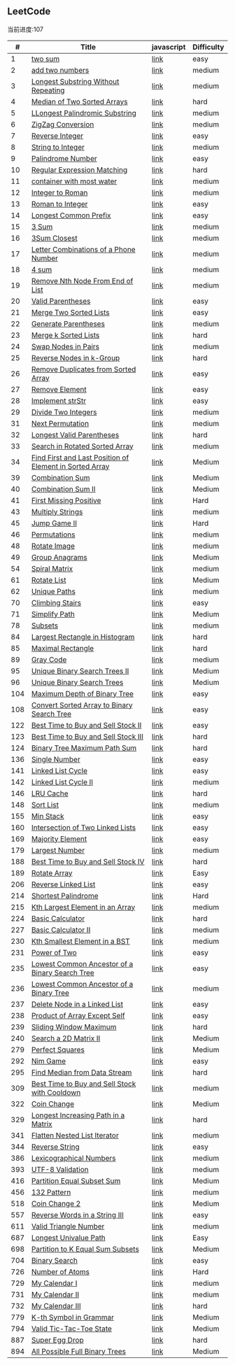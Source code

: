 ## LeetCode

当前进度:107

| #   | Title                                                                                                                             | javascript                | Difficulty |
| --- | --------------------------------------------------------------------------------------------------------------------------------- | ------------------------- | ---------- |
|1|[two sum](https://leetcode.com/problems/two-sum/)|[link](/src/1/index.js)|easy|
|2|[add two numbers](https://leetcode.com/problems/add-two-numbers/)|[link](/src/2/index.js)|medium|
|3|[Longest Substring Without Repeating](https://leetcode.com/problems/longest-substring-without-repeating-characters/)|[link](/src/3/index.js)|medium|
|4|[Median of Two Sorted Arrays](https://leetcode.com/problems/median-of-two-sorted-arrays/)|[link](/src/4/index.js)|hard|
|5|[LLongest Palindromic Substring](https://leetcode.com/problems/longest-palindromic-substring/)|[link](/src/5/index.js)|medium|
|6|[ZigZag Conversion](https://leetcode.com/problems/zigzag-conversion/)|[link](/src/6/index.js)|medium|
|7|[Reverse Integer](https://leetcode.com/problems/reverse-integer/)|[link](/src/7/index.js)|easy|
|8|[String to Integer ](https://leetcode.com/problems/string-to-integer-atoi/)|[link](/src/8/index.js)|medium|
|9|[Palindrome Number](https://leetcode.com/problems/palindrome-number/)|[link](/src/9/index.js)|easy|
|10|[Regular Expression Matching](https://leetcode.com/problems/regular-expression-matching/)|[link](/src/10/index.md)|hard|
|11|[container with most water](https://leetcode.com/problems/container-with-most-water/submissions/)|[link](/src/11/index.js)|medium|
|12|[ Integer to Roman](https://leetcode.com/problems/integer-to-roman/)|[link](/src/12/index.js)|medium|
|13|[ Roman to Integer ](https://leetcode.com/problems/roman-to-integer/)|[link](/src/13/index.js)|easy|
|14|[Longest Common Prefix](https://leetcode.com/problems/longest-common-prefix/)|[link](/src/14/index.js)|easy|
|15|[3 Sum](https://leetcode.com/problems/3sum/)|[link](/src/15/index.js)|medium|
|16|[3Sum Closest](https://leetcode.com/problems/3sum-closest/)|[link](/src/16/index.js)|medium|
|17|[Letter Combinations of a Phone Number](https://leetcode.com/problems/letter-combinations-of-a-phone-number/)|[link](/src/17/index.js)|medium|
|18|[4 sum](https://leetcode.com/problems/4sum/)|[link](/src/18/index.js)|medium|
|19|[Remove Nth Node From End of List](https://leetcode.com/problems/remove-nth-node-from-end-of-list/)|[link](/src/19/index.js)|medium|
|20|[ Valid Parentheses](https://leetcode.com/problems/valid-parentheses/)|[link](/src/20/index.js)|easy|
|21|[ Merge Two Sorted Lists](https://leetcode.com/problems/merge-two-sorted-lists/)|[link](/src/21/index.js)|easy|
|22|[ Generate Parentheses](https://leetcode.com/problems/generate-parentheses/)|[link](/src/22/index.js)|medium|
|23|[ Merge k Sorted Lists](https://leetcode.com/problems/merge-k-sorted-lists/)|[link](/src/23/index.md)|hard|
|24|[Swap Nodes in Pairs](https://leetcode.com/problems/swap-nodes-in-pairs/)|[link](/src/24/index.js)|medium|
|25|[Reverse Nodes in k-Group](https://leetcode.com/problems/reverse-nodes-in-k-group/)|[link](/src/25/index.js)|hard|
|26|[ Remove Duplicates from Sorted Array](https://leetcode.com/problems/remove-duplicates-from-sorted-array/)|[link](/src/26/index.js)|easy|
|27|[ Remove Element](https://leetcode.com/problems/remove-element/)|[link](/src/27/index.js)|easy|
|28|[ Implement strStr](https://leetcode.com/problems/implement-strstr/)|[link](/src/28/index.md)|easy|
|29|[Divide Two Integers](https://leetcode.com/problems/divide-two-integers/)|[link](/src/29/index.js)|medium|
|31|[Next Permutation](https://leetcode.com/problems/next-permutation/description/)|[link](/src/31/index.js)|medium|
|32|[Longest Valid Parentheses](https://leetcode.com/problems/longest-valid-parentheses/)|[link](/src/32/index.js)|hard|
|33|[Search in Rotated Sorted Array](https://leetcode.com/problems/search-in-rotated-sorted-array/)|[link](/src/33/index.js)|medium|
|34|[Find First and Last Position of Element in Sorted Array](https://leetcode.com/problems/find-first-and-last-position-of-element-in-sorted-array/description/)|[link](/src/34/index.js)|Medium|
|39|[Combination Sum](https://leetcode.com/problems/combination-sum/description/)|[link](/src/39/index.js)|Medium|
|40|[Combination Sum II](https://leetcode.com/problems/combination-sum-ii/description/)|[link](/src/40/index.js)|Medium|
|41|[First Missing Positive](https://leetcode.com/problems/first-missing-positive/description/)|[link](/src/41/index.js)|Hard|
|43|[ Multiply Strings](https://leetcode.com/problems/multiply-strings/)|[link](/src/43/index.md)|medium|
|45|[Jump Game II](https://leetcode.com/problems/jump-game-ii/description/)|[link](/src/45/index.js)|Hard|
|46|[Permutations](https://leetcode.com/problems/permutations/)|[link](/src/46/index.js)|medium|
|48|[Rotate Image](https://leetcode.com/problems/rotate-image/)|[link](/src/48/index.js)|medium|
|49|[Group Anagrams](https://leetcode.com/problems/group-anagrams/description/)|[link](/src/49/index.js)|Medium|
|54|[Spiral Matrix](https://leetcode.com/problems/spiral-matrix/)|[link](/src/54/index.js)|medium|
|61|[Rotate List](https://leetcode.com/problems/rotate-list/description/)|[link](/src/61/index.js)|Medium|
|62|[Unique Paths](https://leetcode.com/problems/unique-paths/)|[link](/src/62/index.md)|medium|
|70|[ Climbing Stairs](https://leetcode.com/problems/climbing-stairs/)|[link](/src/70/index.js)|easy|
|71|[Simplify Path](https://leetcode.com/problems/simplify-path/description/)|[link](/src/71/index.js)|Medium|
|78|[Subsets](https://leetcode.com/problems/subsets/)|[link](/src/78/index.js)|medium|
|84|[Largest Rectangle in Histogram](https://leetcode.com/problems/largest-rectangle-in-histogram/)|[link](/src/84/index.md)|hard|
|85|[Maximal Rectangle](https://leetcode.com/problems/maximal-rectangle/)|[link](/src/85/index.js)|hard|
|89|[Gray Code](https://leetcode.com/problems/gray-code/)|[link](/src/89/index.md)|medium|
|95|[Unique Binary Search Trees II](https://leetcode.com/problems/unique-binary-search-trees-ii/description/)|[link](/src/95/index.js)|Medium|
|96|[Unique Binary Search Trees](https://leetcode.com/problems/unique-binary-search-trees/description/)|[link](/src/96/index.js)|Medium|
|104|[ Maximum Depth of Binary Tree](https://leetcode.com/problems/maximum-depth-of-binary-tree/solution/)|[link](/src/104/index.js)|easy|
|108|[Convert Sorted Array to Binary Search Tree](https://leetcode.com/problems/convert-sorted-array-to-binary-search-tree/)|[link](/src/108/index.js)|easy|
|122|[Best Time to Buy and Sell Stock II](https://leetcode.com/problems/best-time-to-buy-and-sell-stock-ii/)|[link](/src/122/index.js)|easy|
|123|[Best Time to Buy and Sell Stock III](https://leetcode.com/problems/best-time-to-buy-and-sell-stock-iii/submissions/)|[link](/src/123/index.js)|hard|
|124|[ Binary Tree Maximum Path Sum ](https://leetcode.com/problems/binary-tree-maximum-path-sum/)|[link](/src/124/index.js)|hard|
|136|[Single Number](https://leetcode.com/problems/single-number/)|[link](/src/136/index.js)|easy|
|141|[Linked List Cycle ](https://leetcode.com/problems/linked-list-cycle/)|[link](/src/141/index.js)|easy|
|142|[Linked List Cycle II](https://leetcode.com/problems/linked-list-cycle-ii/)|[link](/src/142/index.js)|medium|
|146|[ LRU Cache ](https://leetcode.com/problems/lru-cache/)|[link](/src/146/index.js)|hard|
|148|[Sort List](https://leetcode.com/problems/sort-list/)|[link](/src/148/index.md)|medium|
|155|[Min Stack](https://leetcode.com/problems/min-stack/#/description)|[link](/src/155/index.js)|easy|
|160|[Intersection of Two Linked Lists](https://leetcode.com/problems/intersection-of-two-linked-lists/)|[link](/src/160/index.js)|easy|
|169|[Majority Element](https://leetcode.com/problems/majority-element/)|[link](/src/169/index.js)|easy|
|179|[ Largest Number ](https://leetcode.com/problems/largest-number/)|[link](/src/179/index.js)|medium|
|188|[Best Time to Buy and Sell Stock IV](https://leetcode.com/problems/best-time-to-buy-and-sell-stock-iv/)|[link](/src/188/index.md)|hard|
|189|[Rotate Array](https://leetcode.com/problems/rotate-array/description/)|[link](/src/189/index.js)|Easy|
|206|[ Reverse Linked List ](https://leetcode.com/problems/reverse-linked-list/)|[link](/src/206/index.js)|easy|
|214|[Shortest Palindrome](https://leetcode.com/problems/shortest-palindrome/description/)|[link](/src/214/index.md)|Hard|
|215|[Kth Largest Element in an Array](https://leetcode.com/problems/kth-largest-element-in-an-array/)|[link](/src/215/index.js)|medium|
|224|[Basic Calculator](https://leetcode.com/problems/basic-calculator/)|[link](/src/224/index.js)|hard|
|227|[Basic Calculator II](https://leetcode.com/problems/basic-calculator-ii/)|[link](/src/227/index.js)|medium|
|230|[Kth Smallest Element in a BST](https://leetcode.com/problems/kth-smallest-element-in-a-bst/)|[link](/src/230/index.js)|medium|
|231|[Power of Two](https://leetcode.com/problems/power-of-two/)|[link](/src/231/index.js)|easy|
|235|[ Lowest Common Ancestor of a Binary Search Tree ](https://leetcode.com/problems/lowest-common-ancestor-of-a-binary-search-tree/)|[link](/src/235/index.js)|easy|
|236|[Lowest Common Ancestor of a Binary Tree](https://leetcode.com/problems/lowest-common-ancestor-of-a-binary-tree/)|[link](/src/236/index.js)|medium|
|237|[Delete Node in a Linked List](https://leetcode.com/problems/delete-node-in-a-linked-list/)|[link](/src/237/index.js)|easy|
|238|[ Product of Array Except Self ](https://leetcode.com/problems/product-of-array-except-self/)|[link](/src/238/index.js)|easy|
|239|[Sliding Window Maximum](https://leetcode.com/problems/sliding-window-maximum/)|[link](/src/239/index.js)|hard|
|240|[Search a 2D Matrix II](https://leetcode.com/problems/search-a-2d-matrix-ii/description/)|[link](/src/240/index.js)|Medium|
|279|[Perfect Squares](https://leetcode.com/problems/perfect-squares/description/)|[link](/src/279/index.js)|Medium|
|292|[Nim Game](https://leetcode.com/problems/nim-game/)|[link](/src/292/index.js)|easy|
|295|[ Find Median from Data Stream](https://leetcode.com/problems/find-median-from-data-stream/)|[link](/src/295/index.js)|hard|
|309|[Best Time to Buy and Sell Stock with Cooldown](https://leetcode.com/problems/best-time-to-buy-and-sell-stock-with-cooldown/)|[link](/src/309/index.md)|medium|
|322|[Coin Change](https://leetcode.com/problems/coin-change/description/)|[link](/src/322/index.js)|Medium|
|329|[Longest Increasing Path in a Matrix](https://leetcode.com/problems/longest-increasing-path-in-a-matrix/)|[link](/src/329/index.md)|hard|
|341|[Flatten Nested List Iterator](https://leetcode.com/problems/flatten-nested-list-iterator/)|[link](/src/341/index.js)|medium|
|344|[Reverse String](https://leetcode.com/problems/reverse-string/)|[link](/src/344/index.js)|easy|
|386|[Lexicographical Numbers](https://leetcode.com/problems/lexicographical-numbers/)|[link](/src/386/index.js)|medium|
|393|[UTF-8 Validation](https://leetcode.com/problems/utf-8-validation/)|[link](/src/393/index.js)|medium|
|416|[Partition Equal Subset Sum](https://leetcode.com/problems/partition-equal-subset-sum/description/)|[link](/src/416/index.js)|Medium|
|456|[132 Pattern](https://leetcode.com/problems/132-pattern/)|[link](/src/456/index.js)|medium|
|518|[Coin Change 2](https://leetcode.com/problems/coin-change-2/description/)|[link](/src/518/index.js)|Medium|
|557|[Reverse Words in a String III](https://leetcode.com/problems/reverse-words-in-a-string-iii/)|[link](/src/557/index.js)|easy|
|611|[ Valid Triangle Number ](https://leetcode.com/problems/valid-triangle-number/)|[link](/src/611/index.js)|medium|
|687|[Longest Univalue Path](https://leetcode.com/problems/longest-univalue-path/description/)|[link](/src/687/index.js)|Easy|
|698|[Partition to K Equal Sum Subsets](https://leetcode.com/problems/partition-to-k-equal-sum-subsets/description/)|[link](/src/698/index.js)|Medium|
|704|[Binary Search](https://leetcode.com/problems/binary-search/)|[link](/src/704/index.js)|easy|
|726|[Number of Atoms](https://leetcode.com/problems/number-of-atoms/description/)|[link](/src/726/index.js)|Hard|
|729|[My Calendar I](https://leetcode.com/problems/my-calendar-i/)|[link](/src/729/index.js)|medium|
|731|[My Calendar II](https://leetcode.com/problems/my-calendar-ii/)|[link](/src/731/index.js)|medium|
|732|[My Calendar III](https://leetcode.com/problems/my-calendar-iii/)|[link](/src/732/index.js)|hard|
|779|[K-th Symbol in Grammar](https://leetcode.com/problems/k-th-symbol-in-grammar/description/)|[link](/src/779/index.js)|Medium|
|794|[Valid Tic-Tac-Toe State](https://leetcode.com/problems/valid-tic-tac-toe-state/description/)|[link](/src/794/index.js)|Medium|
|887|[Super Egg Drop](https://leetcode.com/problems/super-egg-drop/)|[link](/src/887/index.md)|hard|
|894|[All Possible Full Binary Trees](https://leetcode.com/problems/all-possible-full-binary-trees/description/)|[link](/src/894/index.js)|Medium|
